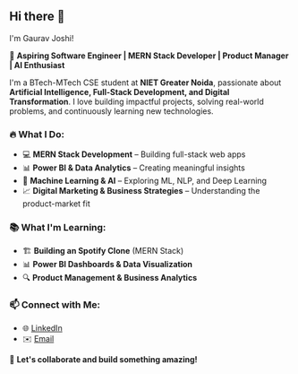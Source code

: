 ## Hi there 👋

I'm Gaurav Joshi!

🚀 **Aspiring Software Engineer | MERN Stack Developer | Product Manager | AI Enthusiast**

I'm a BTech-MTech CSE student at **NIET Greater Noida**, passionate about **Artificial Intelligence, Full-Stack Development, and Digital Transformation**. I love building impactful projects, solving real-world problems, and continuously learning new technologies.

### 🔥 What I Do:
- 💻 **MERN Stack Development** – Building full-stack web apps
- 📊 **Power BI & Data Analytics** – Creating meaningful insights
- 🤖 **Machine Learning & AI** – Exploring ML, NLP, and Deep Learning
- 📈 **Digital Marketing & Business Strategies** – Understanding the product-market fit

### 📚 What I'm Learning:
- 🏗 **Building an Spotify Clone** (MERN Stack)
- 📊 **Power BI Dashboards & Data Visualization**
- 🔍 **Product Management & Business Analytics**

### 📫 Connect with Me:
- 🌐 [LinkedIn](https://www.linkedin.com/in/gauravjoshi327/)   
- ✉️ [Email](mailto:gauravjoshi327.@gmail.com)  

🔗 **Let's collaborate and build something amazing!**  

